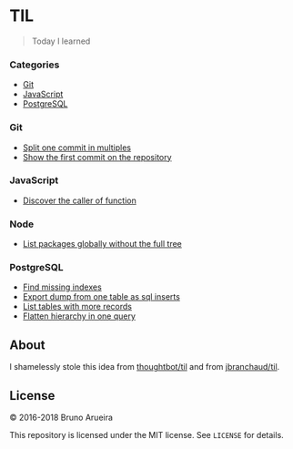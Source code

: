 # TIL

> Today I learned

### Categories

* [Git](#git)
* [JavaScript](#javascript)
* [PostgreSQL](#postgresql)

### Git

- [Split one commit in multiples](git/split-one-commit-in-multiples.md)
- [Show the first commit on the repository](git/show-first-commit.md)

### JavaScript

- [Discover the caller of function](javascript/caller.md)

### Node

- [List packages globally without the full tree](node/list-globally-packages-without-full-tree.md)

### PostgreSQL

- [Find missing indexes](postgres/find-missing-indexes.md)
- [Export dump from one table as sql inserts](postgres/xport-dump-from-one-table-as-sql-inserts.md)
- [List tables with more records](postgres/list-tables-with-more-records.md)
- [Flatten hierarchy in one query](postgres/flatten-hierarchy-in-one-query.md)

## About

I shamelessly stole this idea from [thoughtbot/til](https://github.com/thoughtbot/til) and from [jbranchaud/til](https://github.com/jbranchaud/til).

## License

&copy; 2016-2018 Bruno Arueira

This repository is licensed under the MIT license. See `LICENSE` for
details.
